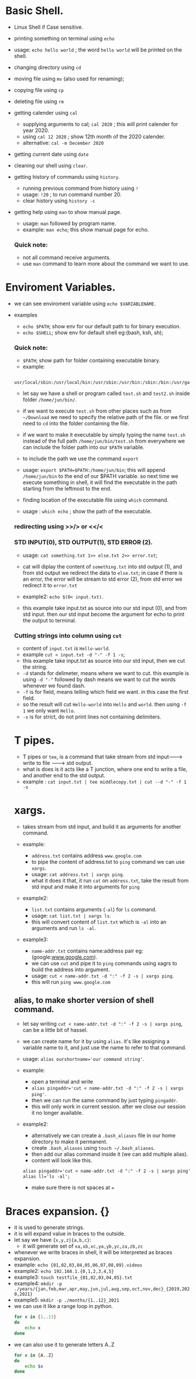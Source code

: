 # Basic Shell.
 - Linux Shell if Case sensitive.
 - printing something on terminal using `echo` 
 - usage: `echo hello world` ; the word `hello world` will be printed on the shell.
 - changing directory using `cd`
 - moving file using `mv` (also used for renaming);
 - copying file using `cp`
 - deleting file using `rm`
 - getting calender using `cal`
    - supplying arguments to cal; `cal 2020` ; this will print calender for year 2020.
    - using `cal 12 2020` ; show 12th month of the 2020 calender.
    - alternative: `cal -m December 2020`
 - getting current date using `date`
 - cleaning our shell using `clear`.
 - getting history of commandu using `history`.
    - running previous command from history using `!`
    - usage: `!20` ; to run command number 20.
    - clear history using `history -c`
- getting help using `man` to show manual page.
    - usage: `man` followed by program name. 
    - example: `man echo`; this show manual page for echo.

    ### Quick note:
    - not all command receive arguments.
    - use `man` command to learn more about the command we want to use.

# Enviroment Variables.
 - we can see enviroment variable using `echo $VARIABLENAME`.
 - examples
    - `echo $PATH`; show env for our default path to for binary execution.
    - `echo $SHELL`; show env for default shell eg:(bash, ksh, sh);

    ### Quick note:
    - `$PATH`; show path for folder containing executable binary.
    - example: 
    ```
        usr/local/sbin:/usr/local/bin:/usr/sbin:/usr/bin:/sbin:/bin:/usr/games:/usr/local/games:/snap/bin
    ``` 
    - let say we have a shell or program called `test.sh` and `test2.sh` inside folder `/home/jun/bin/`.
    - if we want to execute `test.sh` from other places such as from `~/Download` we need to specify the relative path of the file. or we first need to `cd` into the folder containing the file. 
    - if we want to make it executable by simply typing the name `test.sh` instead of the full path `/home/jun/bin/test.sh` from everywhere we can include the folder path into our `$PATH` variable.
    - to include the path we use the command `export`
    - usage: `export $PATH=$PATH:/home/jun/bin`; this will append `/home/jun/bin` to the end of our $PATH variable. so next time we execute something in shell, it will find the executable in the path starting from the leftmost to the end.

    - finding location of the executable file using `which` command.
    - usage : `which echo` ; show the path of the executable.


    ### redirecting using >>/> or <</<
    ### STD INPUT(0), STD OUTPUT(1), STD ERROR (2).
    - usage: `cat something.txt 1>> else.txt 2>> error.txt`; 
    - cat will diplay the content of `something.txt` into std output (1), and from std output we redirect the data to `else.txt`; in case if there is an error, the error will be stream to std error (2), from std error we redirect it to `error.txt`

    - example2: `echo $(0< input.txt)`.
    - this example take input.txt as source into our std input (0), and from std input. then our std input become the argument for echo to print the output to terminal.

    ### Cutting strings into column using `cut`
    - content of `input.txt` is `Hello-world`.
    - example `cut < input.txt -d "-" -f 1 -s`;
    - this example take input.txt as source into our std input, then we cut the string.
    - `-d` stands for delimeter, means where we want to cut. this example is using `-d "-"` followed by dash means we want to cut the words whenever we found dash. 
    - `-f` is for field, means telling which field we want. in this case the first field.
    - so the result will cut `Hello-world` into `Hello` and `world`. then using `-f 1` we only want `Hello`.
    - `-s` is for strict, do not print lines not containing delimiters.


    # T pipes.
    - T pipes or `tee`, is a command that take stream from std input---> write to file ---> std output. 
    - what is does is it acts like a T junction, where one end to write a file, and another end to the std output.
    - example : `cat input.txt | tee middlecopy.txt | cut --d "-" -f 1 -s`


    # xargs. 
    - takes stream from std input, and build it as arguments for another command.
    - example:
        - `address.txt` contains address `www.google.com`
        - to pipe the content of address.txt to `ping` command we can use `xargs`.
        - usage: `cat address.txt | xargs ping`.
        - what it does it that, it run `cat` on `address.txt`, take the result from std input and make it into arguments for `ping`

    - example2:
        - `list.txt` contains arguments (`-al`) for `ls` command.
        - usage: `cat list.txt | xargs ls`.
        - this will convert content of `list.txt` which is `-al` into an arguments and run `ls -al`.

    - example3:
        - `name-addr.txt` contains name:address pair eg: (google:www.google.com).
        - we can use `cut` and pipe it to `ping` commands using xagrs to build the address into argument.
        - usage: `cut < name-addr.txt -d ":" -f 2 -s | xargs ping`.
        - this will run `ping www.google.com`

    ## alias, to make shorter version of shell command.
    - let say writing  `cut < name-addr.txt -d ":" -f 2 -s | xargs ping`, can be a little bit of hassel.
    - we can create name for it by using `alias`. it's like assigning a variable name to it, and just use the name to refer to that command.
    - usage: `alias ourshortname='our command string'`.
    - example:
        - open a terminal and write
        - `alias pingaddr='cut < name-addr.txt -d ":" -f 2 -s | xargs ping'`.
        - then we can run the same command by just typing `pingaddr`.
        - this will only work in current session. after we close our session it no longer available.

    - example2:
        - alternatively we can create a `.bash_aliases` file in our home directory to make it permanent.
        - create `.bash_aliases` using `touch ~/.bash_aliases`.
        - then add our alias command inside it (we can add multiple alias).
        - content will look like this.
        ```txt
        alias pingaddr='cut < name-addr.txt -d ":" -f 2 -s | xargs ping';
        alias ll='ls -al';
        ```
        - make sure there is not spaces at `=`

# Braces expansion. {}
- it is used to generate strings.
- it is will expand value in braces to the outside.
- let say we have `{x,y,z}{a,b,c}`:
    - it will generate set of `xa,xb,xc,ya,yb,yc,za,zb,zc`
- whenever we write braces in shell, it will be interpreted as braces expansion.
- example: `echo {01,02,03,04,05,06,07,08,09}.videos`
- example2: `echo 192.168.1.{0,1,2,3,4,5}`
- example3: `touch testfile_{01,02,03,04,05}.txt`
- example4: `mkdir -p ./years/{jan,feb,mar,apr,may,jun,jul,aug,sep,oct,nov,dec}_{2019,2020,2021}`
- example5: `mkdir -p ./months/{1..12}_2021`
- we can use it like a range loop in python.
    ```bash
    for x in {1..13}
    do
        echo x
    done
    ```
- we can also use it to generate letters A..Z
    ```bash
    for x in {A..Z}
    do 
        echo $x
    done
    ```